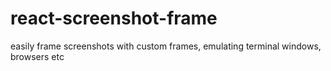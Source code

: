 # react-screenshot-frame
easily frame screenshots with custom frames, emulating terminal windows, browsers etc
